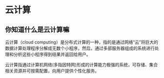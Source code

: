 # 云计算

## 你知道什么是云计算嘛
云计算（cloud computing）是分布式计算的一种，指的是通过网络“云”将巨大的数据计算处理程序分解成无数个小程序，然后，通过多部服务器组成的系统进行处理和分析这些小程序得到结果并返回给用户。

云计算指通过计算机网络(多指因特网)形成的计算能力极强的系统，可存储、集合相关资源并可按需配置，向用户提供个性化服务。